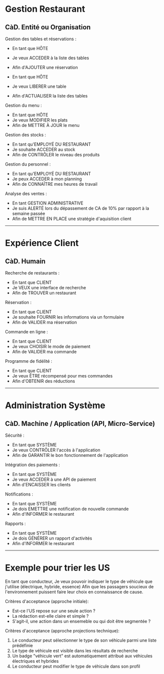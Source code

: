 # Gestion Restaurant

## CàD. Entité ou Organisation

Gestion des tables et réservations :

- En tant que HÔTE
- Je veux ACCEDER à la liste des tables
- Afin d'AJOUTER une réservation
    
- En tant que HÔTE
- Je veux LIBERER une table
- Afin d'ACTUALISER la liste des tables

Gestion du menu :

- En tant que HÔTE
- Je veux MODIFIER les plats
- Afin de METTRE À JOUR le menu

Gestion des stocks :

- En tant qu'EMPLOYÉ DU RESTAURANT
- Je souhaite ACCEDER au stock 
- Afin de CONTRÔLER le niveau des produits

Gestion du personnel :

- En tant qu'EMPLOYÉ DU RESTAURANT
- Je peux ACCEDER à mon planning
- Afin de CONNAÎTRE mes heures de travail

Analyse des ventes :

- En tant GESTION ADMINISTRATIVE
- Je suis ALERTÉ lors du dépassement de CA de 10% par rapport à la semaine passée
- Afin de METTRE EN PLACE une stratégie d'aquisition client

---

# Expérience Client

## CàD. Humain

Recherche de restaurants :

- En tant que CLIENT
- Je VEUX une interface de recherche
- Afin de TROUVER un restaurant

Réservation :

- En tant que CLIENT
- Je souhaite FOURNIR les informations via un formulaire
- Afin de VALIDER ma réservation

Commande en ligne :

- En tant que CLIENT
- Je veux CHOISIR le mode de paiement
- Afin de VALIDER ma commande

Programme de fidélité :

- En tant que CLIENT
- Je veux ÊTRE récompensé pour mes commandes
- Afin d'OBTENIR des réductions

---

# Administration Système

## CàD. Machine / Application (API, Micro-Service)

Sécurité :

- En tant que SYSTÈME
- Je veux CONTRÔLER l'accès à l'application
- Afin de GARANTIR le bon fonctionnement de l'application

Intégration des paiements :

- En tant que SYSTÈME
- Je veux ACCEDER à une API de paiement
- Afin d'ENCAISSER les clients

Notifications :

- En tant que SYSTÈME
- Je dois EMETTRE une notification de nouvelle commande
- Afin d'INFORMER le restaurant

Rapports :

- En tant que SYSTÈME
- Je dois GÉNÉRER un rapport d'activités
- Afin d'INFORMER le restaurant

---

# Exemple pour trier les US 

En tant que conducteur,
Je veux pouvoir indiquer le type de véhicule que j'utilise (électrique, hybride, essence)
Afin que les passagers soucieux de l'environnement puissent faire leur choix en connaissance de cause.

Critères d'acceptance (approche initiale):

- Est-ce l'US repose sur une seule action ?
- La rédaction est-elle claire et simple ?
- S'agit-il, une action dans un ensemeble ou qui doit être segmentée ?

Critères d'acceptance (approche projections technique):

1. Le conducteur peut sélectionner le type de son véhicule parmi une liste prédéfinie
2. Le type de véhicule est visible dans les résultats de recherche
3. Un badge "véhicule vert" est automatiquement attribué aux véhicules électriques et hybrides
4. Le conducteur peut modifier le type de véhicule dans son profil
